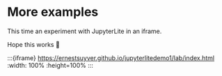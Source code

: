 # More examples

This time an experiment with JupyterLite in an iframe. 

Hope this works 🤞

:::{iframe} https://ernestsuyver.github.io/jupyterlitedemo1/lab/index.html
:width: 100%
:height=100%
:::
